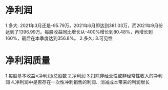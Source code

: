 # 净利润
1.多大: 2021年3月还是-95.79万，2021年6月即达到381.03万，而2021年9月份达到了1396.99万。每股收益同比增长从-400%增长到80.48%，再增长到160%，最后在本季度达到356.8%。
2.多久:
3.可见性

# 净利润质量
1.每股基本收益=净利润/总股数
2.净利润
3.扣除非经营性或非经常性收入的净利润
4.净利润中是否存在一次性冲刺销售的利润、消减成本带来的利润增长